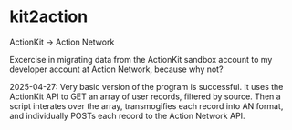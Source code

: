# kit2action
ActionKit -> Action Network

Excercise in migrating data from the ActionKit sandbox account to my developer account at Action Network, because why not?

2025-04-27: Very basic version of the program is successful.  It uses the ActionKit API to GET an array of user records, filtered by source. Then a script interates over the array, transmogifies each record into AN format, and individually POSTs each record to the Action Network API.
